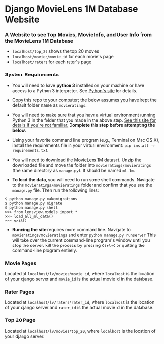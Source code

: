# Django MovieLens 1M Database Website

### A Website to see Top Movies, Movie Info, and User Info from the MovieLens 1M Database

* `localhost/top_20` shows the top 20 movies
* `localhost/movies/movie_id` for each movie's page
* `localhost/raters` for each rater's page

### System Requirements

* You will need to have **python&nbsp;3** installed on your machine or have access to a Python&nbsp;3 interpreter. See [Python's site](https://www.python.org/) for details.

* Copy this repo to your computer; the below assumes you have kept the default folder name as `movieratings`.

* You will need to make sure that you have a virtual environment running Python&nbsp;3 in the folder that you made in the above step. [See this site for details if you're not familiar.](http://docs.python-guide.org/en/latest/dev/virtualenvs/) **Complete this step before attempting the below.**

* Using your favorite command line program (e.g., Terminal on Mac&nbsp;OS&nbsp;X), install the requirements file in your virtual environment: `pip install -r requirements.txt`.

* You will need to download the [MovieLens 1M](http://files.grouplens.org/datasets/movielens/ml-1m.zip) dataset. Unzip the downloaded file and move the folder into `movieratings/movieratings` (the same directory as `manage.py`). It should be named `ml-1m`.

* **To load the data**, you will need to run some shell commands. Navigate to the `movieratings/movieratings` folder and confirm that you see the `manage.py` file. Then run the following lines:
```
$ python manage.py makemigrations
$ python manage.py migrate
$ python manage.py shell
>>> from lensview.models import *
>>> load_all_ml_data()
>>> exit()
```

* **Running the site** requires more command line. Navigate to `movieratings/movieratings` and enter `python manage.py runserver` This will take over the current command-line program's window until you stop the server. Kill the process by pressing `Ctrl+C` or quitting the command-line program entirely.

### Movie Pages
Located at `localhost/lv/movies/movie_id`, where `localhost` is the location of your django server and `movie_id` is the actual movie id in the database.

### Rater Pages
Located at `localhost/lv/raters/rater_id`, where `localhost` is the location of your django server and `rater_id` is the actual movie id in the database.

### Top 20 Page
Located at `localhost/lv/movies/top_20`, where `localhost` is the location of your django server.

